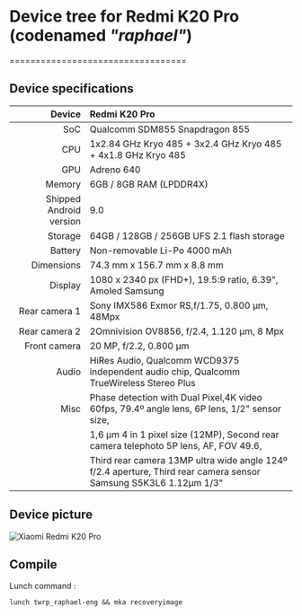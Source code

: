 # Device tree for Redmi K20 Pro (codenamed _"raphael"_)

==================================
## Device specifications

| Device                  | Redmi K20 Pro                                                 |
| ----------------------: | :------------------------------------------------------------ |
| SoC                     | Qualcomm SDM855 Snapdragon 855                                |
| CPU                     | 1x2.84 GHz Kryo 485 + 3x2.4 GHz Kryo 485 + 4x1.8 GHz Kryo 485 |
| GPU                     | Adreno 640                                                    |
| Memory                  | 6GB / 8GB RAM (LPDDR4X)                                       |
| Shipped Android version | 9.0                                                           |
| Storage                 | 64GB / 128GB / 256GB UFS 2.1 flash storage                    |
| Battery                 | Non-removable Li-Po 4000 mAh                                  |
| Dimensions              | 74.3 mm x 156.7 mm x 8.8 mm                                   |
| Display                 |1080 x 2340 px (FHD+), 19.5:9 ratio, 6.39", Amoled Samsung     |
| Rear camera 1           | Sony IMX586 Exmor RS,f/1.75, 0.800 µm, 48Mpx                  |
| Rear camera 2           | 2Omnivision OV8856, f/2.4, 1.120 µm, 8 Mpx                    |
| Front camera            | 20 MP, f/2.2, 0.800 µm                                        |
| Audio | HiRes Audio, Qualcomm WCD9375 independent audio chip, Qualcomm TrueWireless Stereo Plus |
| Misc  | Phase detection with Dual Pixel,4K video 60fps, 79.4º angle lens, 6P lens, 1/2" sensor size,
|       |1,6 μm 4 in 1 pixel size (12MP), Second rear camera telephoto 5P lens, AF, FOV 49.6, 
|       |Third rear camera 13MP ultra wide angle 124º f/2.4 aperture, Third rear camera sensor Samsung S5K3L6 1.12μm 1/3" |

## Device picture
![Xiaomi Redmi K20 Pro](https://camo.githubusercontent.com/a3c8df8a8a9d3c1f31ee082e779e7fd5545d2dc6cdd5defbe1e5a8f047e8fc3e/68747470733a2f2f69312e6d6966696c652e636e2f662f692f323031392f7265646d696b323070726f2f73656374696f6e32375f696d67332e6a70673f)

## Compile

Lunch command :
```
lunch twrp_raphael-eng && mka recoveryimage
```
